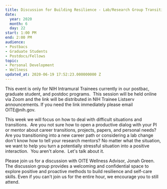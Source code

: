 ```yaml
---
title: Discussion for Building Resilience - Lab/Research Group Transition Stress
date:
  year: 2020
  month: 6
  day: 22
start: 1:00 PM
end: 2:00 PM
audience:
- Postbacs
- Graduate Students
- Postdocs/Fellows
topic:
- Personal Development
- Wellness
updated_at: 2020-06-19 17:52:23.000000000 Z
---
```

<div markdown="1">
This event is only for NIH Intramural Trainees currently in our postbac,
graduate student, and postdoc programs.  This session will be held
online via Zoom and the link will be distributed in NIH Trainee Listserv
announcements. If you need the link immediately please email
OITE@nih.gov. 

This week we will focus on how to deal with difficult situations and
transitions.  Are you not sure how to open a productive dialog with your
PI or mentor about career transitions, projects, papers, and personal
needs?  Are you transitioning into a new career path or considering a
lab change don't know how to tell your research mentors? No matter what
the situation, we want to help you turn a potentially
stressful situation into a positive interaction.  You aren\'t alone. 
Let's talk about it. 

Please join us for a discussion with OITE Wellness Advisor, Jonah
Green.  The discussion group provides a welcoming and confidential space
to explore positive and proactive methods to build resilience and
self-care skills. Even if you can't join us for the entire hour, we
encourage you to still attend.  

 

<span style="font-family: arial, helvetica, sans-serif; font-size:
10pt;">    </span>
</div>

 

 

 

 
